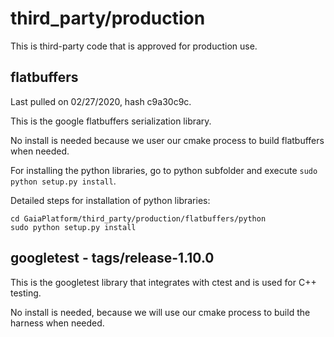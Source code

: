 # third_party/production
This is third-party code that is approved for production use.

## flatbuffers

Last pulled on 02/27/2020, hash c9a30c9c.

This is the google flatbuffers serialization library.

No install is needed because we user our cmake process to build flatbuffers when needed.

For installing the python libraries, go to python subfolder and execute ```sudo python setup.py install```.

Detailed steps for installation of python libraries:

```
cd GaiaPlatform/third_party/production/flatbuffers/python
sudo python setup.py install
```

## googletest - tags/release-1.10.0

This is the googletest library that integrates with ctest and is used for C++ testing.

No install is needed, because we will use our cmake process to build the harness when needed.

